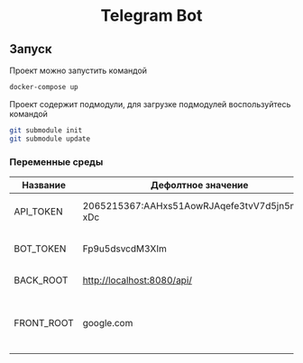 # **<p align="center">Telegram Bot</p>**

## Запуск

Проект можно запустить командой

```bash
docker-compose up
```

Проект содержит подмодули, для загрузке подмодулей воспользуйтесь командой

```bash
git submodule init
git submodule update
```

### Переменные среды

|Название|Дефолтное значение|Описание|
|-|-|-|
|API_TOKEN|2065215367:AAHxs51AowRJAqefe3tvV7d5jn5nsC_-xDc|Токен доступа к ТГ боту|
|BOT_TOKEN|Fp9u5dsvcdM3XIm|Токен доступа к *BackEnd*|
|BACK_ROOT|<http://localhost:8080/api/>|Путь к серверу|
|FRONT_ROOT|google.com|Ссылка на сайт, который будет отображаться в "О Нас"|
